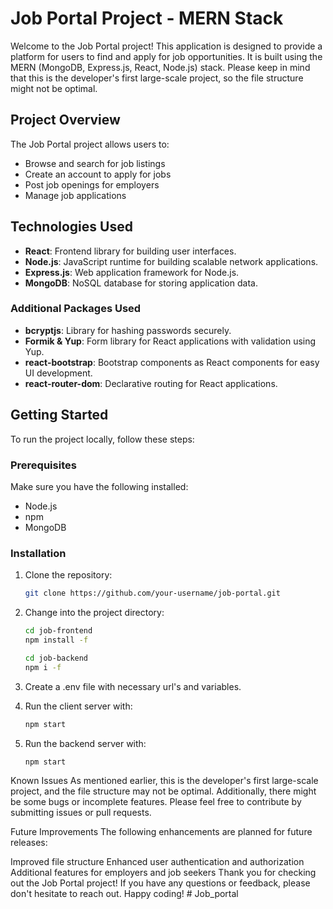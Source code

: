 # Job Portal Project - MERN Stack

Welcome to the Job Portal project! This application is designed to provide a platform for users to find and apply for job opportunities. It is built using the MERN (MongoDB, Express.js, React, Node.js) stack. Please keep in mind that this is the developer's first large-scale project, so the file structure might not be optimal.

## Project Overview

The Job Portal project allows users to:

- Browse and search for job listings
- Create an account to apply for jobs
- Post job openings for employers
- Manage job applications

## Technologies Used

- **React**: Frontend library for building user interfaces.
- **Node.js**: JavaScript runtime for building scalable network applications.
- **Express.js**: Web application framework for Node.js.
- **MongoDB**: NoSQL database for storing application data.

### Additional Packages Used

- **bcryptjs**: Library for hashing passwords securely.
- **Formik & Yup**: Form library for React applications with validation using Yup.
- **react-bootstrap**: Bootstrap components as React components for easy UI development.
- **react-router-dom**: Declarative routing for React applications.

## Getting Started

To run the project locally, follow these steps:

### Prerequisites

Make sure you have the following installed:

- Node.js
- npm
- MongoDB

### Installation

1. Clone the repository:

   ```bash
   git clone https://github.com/your-username/job-portal.git

2. Change into the project directory:
    ```bash
    cd job-frontend
    npm install -f
    ```
  
    ```bash
    cd job-backend
    npm i -f
    ```

3. Create a .env file with necessary url's and variables.

4. Run the client server with:
   ```bash
   npm start
   ```
5. Run the backend server with:
   ```bash
   npm start
   ```

Known Issues
As mentioned earlier, this is the developer's first large-scale project, and the file structure may not be optimal. Additionally, there might be some bugs or incomplete features. Please feel free to contribute by submitting issues or pull requests.

Future Improvements
The following enhancements are planned for future releases:

Improved file structure
Enhanced user authentication and authorization
Additional features for employers and job seekers
Thank you for checking out the Job Portal project! If you have any questions or feedback, please don't hesitate to reach out. Happy coding!
#   J o b _ p o r t a l  
 